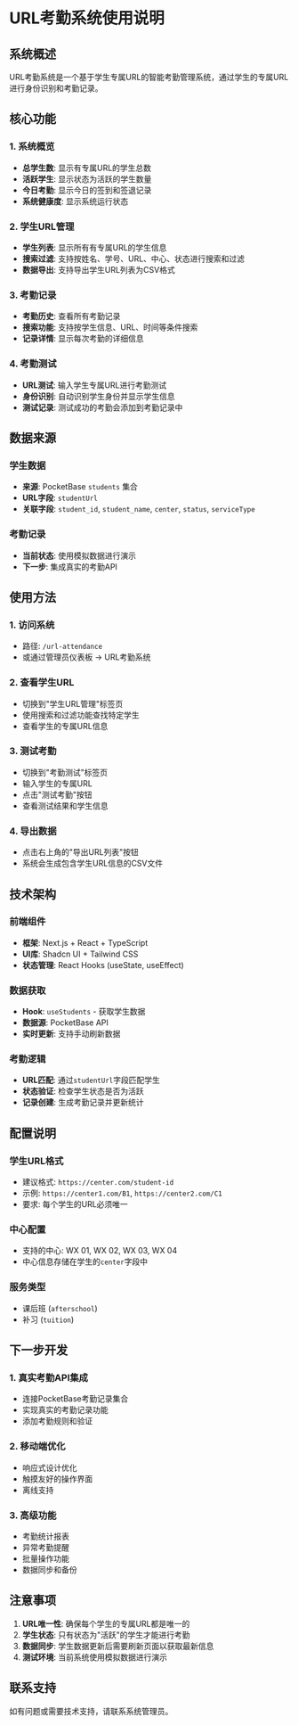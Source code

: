 # URL考勤系统使用说明

## 系统概述

URL考勤系统是一个基于学生专属URL的智能考勤管理系统，通过学生的专属URL进行身份识别和考勤记录。

## 核心功能

### 1. 系统概览
- **总学生数**: 显示有专属URL的学生总数
- **活跃学生**: 显示状态为活跃的学生数量
- **今日考勤**: 显示今日的签到和签退记录
- **系统健康度**: 显示系统运行状态

### 2. 学生URL管理
- **学生列表**: 显示所有有专属URL的学生信息
- **搜索过滤**: 支持按姓名、学号、URL、中心、状态进行搜索和过滤
- **数据导出**: 支持导出学生URL列表为CSV格式

### 3. 考勤记录
- **考勤历史**: 查看所有考勤记录
- **搜索功能**: 支持按学生信息、URL、时间等条件搜索
- **记录详情**: 显示每次考勤的详细信息

### 4. 考勤测试
- **URL测试**: 输入学生专属URL进行考勤测试
- **身份识别**: 自动识别学生身份并显示学生信息
- **测试记录**: 测试成功的考勤会添加到考勤记录中

## 数据来源

### 学生数据
- **来源**: PocketBase `students` 集合
- **URL字段**: `studentUrl`
- **关联字段**: `student_id`, `student_name`, `center`, `status`, `serviceType`

### 考勤记录
- **当前状态**: 使用模拟数据进行演示
- **下一步**: 集成真实的考勤API

## 使用方法

### 1. 访问系统
- 路径: `/url-attendance`
- 或通过管理员仪表板 → URL考勤系统

### 2. 查看学生URL
- 切换到"学生URL管理"标签页
- 使用搜索和过滤功能查找特定学生
- 查看学生的专属URL信息

### 3. 测试考勤
- 切换到"考勤测试"标签页
- 输入学生的专属URL
- 点击"测试考勤"按钮
- 查看测试结果和学生信息

### 4. 导出数据
- 点击右上角的"导出URL列表"按钮
- 系统会生成包含学生URL信息的CSV文件

## 技术架构

### 前端组件
- **框架**: Next.js + React + TypeScript
- **UI库**: Shadcn UI + Tailwind CSS
- **状态管理**: React Hooks (useState, useEffect)

### 数据获取
- **Hook**: `useStudents` - 获取学生数据
- **数据源**: PocketBase API
- **实时更新**: 支持手动刷新数据

### 考勤逻辑
- **URL匹配**: 通过`studentUrl`字段匹配学生
- **状态验证**: 检查学生状态是否为活跃
- **记录创建**: 生成考勤记录并更新统计

## 配置说明

### 学生URL格式
- 建议格式: `https://center.com/student-id`
- 示例: `https://center1.com/B1`, `https://center2.com/C1`
- 要求: 每个学生的URL必须唯一

### 中心配置
- 支持的中心: WX 01, WX 02, WX 03, WX 04
- 中心信息存储在学生的`center`字段中

### 服务类型
- 课后班 (`afterschool`)
- 补习 (`tuition`)

## 下一步开发

### 1. 真实考勤API集成
- 连接PocketBase考勤记录集合
- 实现真实的考勤记录功能
- 添加考勤规则和验证

### 2. 移动端优化
- 响应式设计优化
- 触摸友好的操作界面
- 离线支持

### 3. 高级功能
- 考勤统计报表
- 异常考勤提醒
- 批量操作功能
- 数据同步和备份

## 注意事项

1. **URL唯一性**: 确保每个学生的专属URL都是唯一的
2. **学生状态**: 只有状态为"活跃"的学生才能进行考勤
3. **数据同步**: 学生数据更新后需要刷新页面以获取最新信息
4. **测试环境**: 当前系统使用模拟数据进行演示

## 联系支持

如有问题或需要技术支持，请联系系统管理员。
